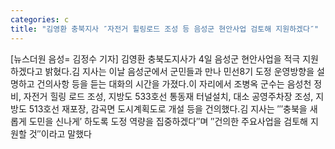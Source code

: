 ```yaml
---
categories: c
title: "김영환 충북지사 ″자전거 힐링로드 조성 등 음성군 현안사업 검토해 지원하겠다″"
---
```

[뉴스더원 음성= 김정수 기자] 김영환 충북도지사가 4일 음성군 현안사업을 적극 지원하겠다고 밝혔다.김 지사는 이날 음성군에서 군민들과 만나 민선8기 도정 운영방향을 설명하고 건의사항 등을 듣는 대화의 시간을 가졌다.이 자리에서 조병옥 군수는 음성천 정비, 자전거 힐링 로드 조성, 지방도 533호선 통동재 터널설치, 대소 공영주차장 조성, 지방도 513호선 재포장, 감곡면 도시계획도로 개설 등을 건의했다.김 지사는 ″′충북을 새롭게 도민을 신나게′ 하도록 도정 역량을 집중하겠다″며 ″건의한 주요사업을 검토해 지원할 것″이라고 말했다